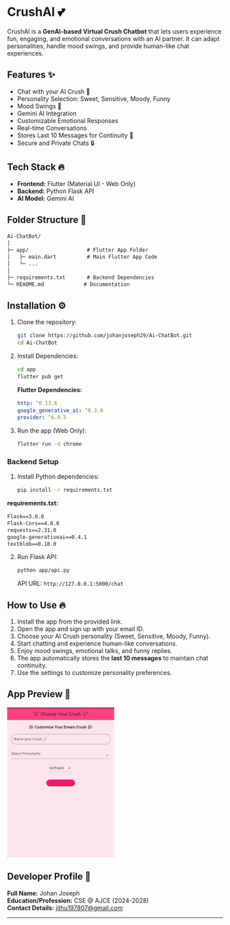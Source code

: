 # CrushAI 💕

CrushAI is a **GenAI-based Virtual Crush Chatbot** that lets users experience fun, engaging, and emotional conversations with an AI partner. It can adapt personalities, handle mood swings, and provide human-like chat experiences.

## Features ✨

- Chat with your AI Crush 💬
- Personality Selection: Sweet, Sensitive, Moody, Funny
- Mood Swings 🌈
- Gemini AI Integration
- Customizable Emotional Responses
- Real-time Conversations
- Stores Last 10 Messages for Continuity 🔄
- Secure and Private Chats 🔒

## Tech Stack 🔥

- **Frontend:** Flutter (Material UI - Web Only)
- **Backend:** Python Flask API
- **AI Model:** Gemini AI

## Folder Structure 📁
```
Ai-ChatBot/
│
├─ app/                   # Flutter App Folder
│   ├─ main.dart          # Main Flutter App Code
│   └─ ...
│
├─ requirements.txt       # Backend Dependencies
└─ README.md             # Documentation
```

## Installation ⚙️

1. Clone the repository:
   ```bash
   git clone https://github.com/johanjoseph29/Ai-ChatBot.git
   cd Ai-ChatBot
   ```

2. Install Dependencies:
   ```bash
   cd app
   flutter pub get
   ```
   **Flutter Dependencies:**
   ```yaml
   http: ^0.13.6
   google_generative_ai: ^0.3.0
   provider: ^6.0.5
   ```

3. Run the app (Web Only):
   ```bash
   flutter run -d chrome
   ```

### Backend Setup

1. Install Python dependencies:
   ```bash
   pip install -r requirements.txt
   ```
   
**requirements.txt:**
```plaintext
Flask==3.0.0
Flask-Cors==4.0.0
requests==2.31.0
google-generativeai==0.4.1
textblob==0.18.0
```

2. Run Flask API:
   ```bash
   python app/api.py
   ```
   API URL: `http://127.0.0.1:5000/chat`

## How to Use 🔥

1. Install the app from the provided link.
2. Open the app and sign up with your email ID.
3. Choose your AI Crush personality (Sweet, Sensitive, Moody, Funny).
4. Start chatting and experience human-like conversations.
5. Enjoy mood swings, emotional talks, and funny replies.
6. The app automatically stores the **last 10 messages** to maintain chat continuity.
7. Use the settings to customize personality preferences.

## App Preview 📸

<img src="https://github.com/johanjoseph29/AI-ChatBot/blob/main/assets/gifmaker_me%20(2).gif" width="250" height="350"/>

## Developer Profile 👤

**Full Name:** Johan Joseph\
**Education/Profession:** CSE @ AJCE (2024-2028)\
**Contact Details:** jithu197807@gmail.com

---

